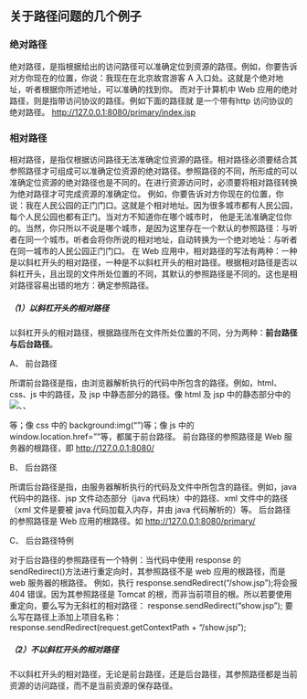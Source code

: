 ## 关于路径问题的几个例子


### 绝对路径

绝对路径，是指根据给出的访问路径可以准确定位到资源的路径。例如，你要告诉对方你现在的位置，你说：我现在在北京故宫游客 A 入口处。这就是个绝对地址，听者根据你所述地址，可以准确的找到你。
而对于计算机中 Web 应用的绝对路径，则是指带访问协议的路径。例如下面的路径就
是一个带有http 访问协议的绝对路径。
http://127.0.0.1:8080/primary/index.jsp

### 相对路径


相对路径，是指仅根据访问路径无法准确定位资源的路径。相对路径必须要结合其参照路径才可组成可以准确定位资源的绝对路径。参照路径的不同，所形成的可以准确定位资源的绝对路径也是不同的。在进行资源访问时，必须要将相对路径转换为绝对路径才可完成资源的准确定位。
例如，你要告诉对方你现在的位置，你说：我在人民公园的正门门口。这就是个相对地址。因为很多城市都有人民公园，每个人民公园也都有正门。当对方不知道你在哪个城市时， 他是无法准确定位你的。当然，你只所以不说是哪个城市，是因为这里存在一个默认的参照路径：与听者在同一个城市。听者会将你所说的相对地址，自动转换为一个绝对地址：与听者在同一城市的人民公园正门门口。
在 Web 应用中，相对路径的写法有两种：一种是以斜杠开头的相对路径，一种是不以斜杠开头的相对路径。根据相对路径是否以斜杠开头，且出现的文件所处位置的不同，其默认的参照路径是不同的。这也是相对路径容易出错的地方：确定参照路径。

##### （1）以斜杠开头的相对路径

以斜杠开头的相对路径，根据路径所在文件所处位置的不同，分为两种：**前台路径与后台路径**。

A、 前台路径

所谓前台路径是指，由浏览器解析执行的代码中所包含的路径。例如，html、css、js 中的路径，及 jsp 中静态部分的路径。像 html 及 jsp 中的静态部分中的<img src=””/>、<a href=””></a>、<form action=””></form>等；像 css 中的 background:img(“”)等；像 js 中的window.location.href=””等，都属于前台路径。
前台路径的参照路径是 Web 服务器的根路径，即 http://127.0.0.1:8080/

B、 后台路径

所谓后台路径是指，由服务器解析执行的代码及文件中所包含的路径。例如，java 代码中的路径、jsp 文件动态部分（java 代码块）中的路径、xml 文件中的路径（xml 文件是要被
java 代码加载入内存，并由 java 代码解析的）等。
后台路径的参照路径是 Web 应用的根路径。如 http://127.0.0.1:8080/primary/

C、 后台路径特例

对于后台路径的参照路径有一个特例：当代码中使用 response 的 sendRedirect()方法进行重定向时，其参照路径不是 web 应用的根路径，而是 web 服务器的根路径。
例如，执行 response.sendRedirect(“/show.jsp”);将会报 404 错误。因为其参照路径是
Tomcat 的根，而非当前项目的根。所以若要使用重定向，要么写为无斜杠的相对路径：
response.sendRedirect(“show.jsp”);
要么写在路径上添加上项目名称：
response.sendRedirect(request.getContextPath + “/show.jsp”);


##### （2）不以斜杠开头的相对路径

不以斜杠开头的相对路径，无论是前台路径，还是后台路径，其参照路径都是当前资源的访问路径，而不是当前资源的保存路径。
